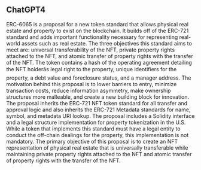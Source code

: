 ## ChatGPT4

ERC-6065 is a proposal for a new token standard that allows physical real estate and property to exist on the blockchain. It builds off of the ERC-721 standard and adds important functionality necessary for representing real-world assets such as real estate. The three objectives this standard aims to meet are: universal transferability of the NFT, private property rights attached to the NFT, and atomic transfer of property rights with the transfer of the NFT. The token contains a hash of the operating agreement detailing the NFT holderâs legal right to the property, unique identifiers for the property, a debt value and foreclosure status, and a manager address. The motivation behind this proposal is to lower barriers to entry, minimize transaction costs, reduce information asymmetry, make ownership structures more malleable, and create a new building block for innovation. The proposal inherits the ERC-721 NFT token standard for all transfer and approval logic and also inherits the ERC-721 Metadata standards for name, symbol, and metadata URI lookup. The proposal includes a Solidity interface and a legal structure implementation for property tokenization in the U.S. While a token that implements this standard must have a legal entity to conduct the off-chain dealings for the property, this implementation is not mandatory. The primary objective of this proposal is to create an NFT representation of physical real estate that is universally transferable while maintaining private property rights attached to the NFT and atomic transfer of property rights with the transfer of the NFT.
